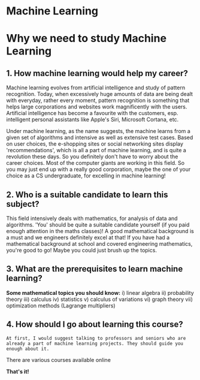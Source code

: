 # Machine Learning

# Why we need to study Machine Learning

## 1. How machine learning would help my career?

   Machine learning evolves from artificial intelligence and study of pattern recognition. Today, when excessively huge amounts of data are being dealt with everyday, rather every moment, pattern recognition is something that helps large corporations and websites work magnificently with the users. Artificial intelligence has become a favourite with the customers, esp. intelligent personal assistants like Apple's Siri, Microsoft Cortana, etc. 
   
   Under machine learning, as the name suggests, the machine learns from a given set of algorithms and intensive as well as extensive test cases. Based on user choices, the e-shopping sites or social networking sites display 'recommendations', which is all a part of machine learning, and is quite a revolution these days. So you definitely don't have to worry about the career choices. Most of the computer giants are working in this field. So you may just end up with a really good corporation, maybe the one of your choice as a CS undergraduate, for excelling in machine learning!

## 2. Who is a suitable candidate to learn this subject?

   This field intensively deals with mathematics, for analysis of data and algorithms. 'You' should be quite a suitable candidate yourself (if you paid enough attention in the maths classes)! A good mathematical background is a must and we engineers definitely excel at that! If you have had a mathematical background at school and covered engineering mathematics, you're good to go! Maybe you could just brush up the topics.

## 3. What are the prerequisites to learn machine learning?

   **Some mathematical topics you should know:**
      i) linear algebra
      ii) probability theory
      iii) calculus
      iv) statistics
      v) calculus of variations
      vi) graph theory
      vii) optimization methods (Lagrange multipliers)
 
## 4. How should I go about learning this course?
    
    At first, I would suggest talking to professors and seniors who are already a part of machine learning projects. They should guide you enough about it.

   There are various courses available online
 
**That's it!**
